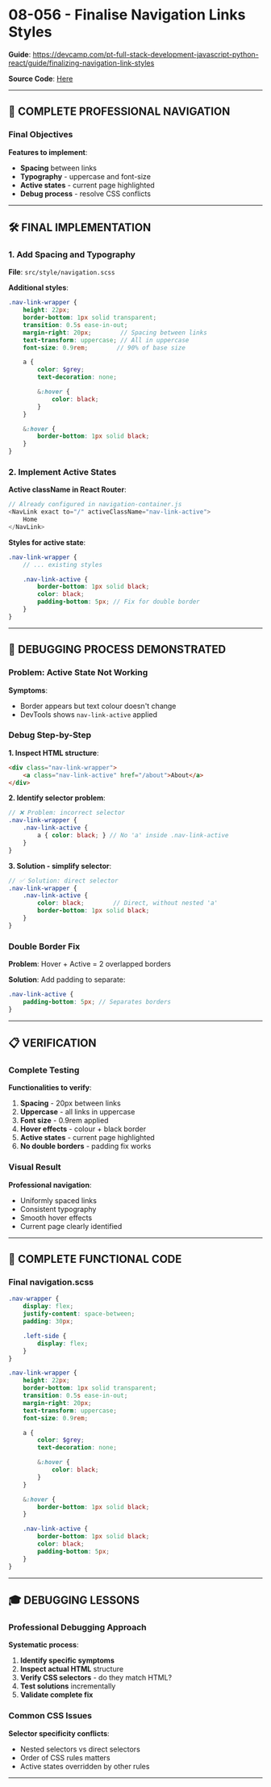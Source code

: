 # 08-056 - Finalise Navigation Links Styles

**Guide**: https://devcamp.com/pt-full-stack-development-javascript-python-react/guide/finalizing-navigation-link-styles

**Source Code**: [Here](https://github.com/jordanhudgens/jordan-hudgens-react-portfolio/tree/c83b5c2db0b51a27f92b015f079243ece1bdfedf)

---

## 🎯 COMPLETE PROFESSIONAL NAVIGATION

### Final Objectives

**Features to implement**:

- **Spacing** between links
- **Typography** - uppercase and font-size
- **Active states** - current page highlighted
- **Debug process** - resolve CSS conflicts

---

## 🛠️ FINAL IMPLEMENTATION

### 1. Add Spacing and Typography

**File**: `src/style/navigation.scss`

**Additional styles**:

```scss
.nav-link-wrapper {
    height: 22px;
    border-bottom: 1px solid transparent;
    transition: 0.5s ease-in-out;
    margin-right: 20px;        // Spacing between links
    text-transform: uppercase; // All in uppercase
    font-size: 0.9rem;        // 90% of base size

    a {
        color: $grey;
        text-decoration: none;

        &:hover {
            color: black;
        }
    }

    &:hover {
        border-bottom: 1px solid black;
    }
}
```

### 2. Implement Active States

**Active className in React Router**:

```javascript
// Already configured in navigation-container.js
<NavLink exact to="/" activeClassName="nav-link-active">
    Home
</NavLink>
```

**Styles for active state**:

```scss
.nav-link-wrapper {
    // ... existing styles

    .nav-link-active {
        border-bottom: 1px solid black;
        color: black;
        padding-bottom: 5px; // Fix for double border
    }
}
```

---

## 🐛 DEBUGGING PROCESS DEMONSTRATED

### Problem: Active State Not Working

**Symptoms**:

- Border appears but text colour doesn't change
- DevTools shows `nav-link-active` applied

### Debug Step-by-Step

**1. Inspect HTML structure**:

```html
<div class="nav-link-wrapper">
    <a class="nav-link-active" href="/about">About</a>
</div>
```

**2. Identify selector problem**:

```scss
// ❌ Problem: incorrect selector
.nav-link-wrapper {
    .nav-link-active {
        a { color: black; } // No 'a' inside .nav-link-active
    }
}
```

**3. Solution - simplify selector**:

```scss
// ✅ Solution: direct selector
.nav-link-wrapper {
    .nav-link-active {
        color: black;        // Direct, without nested 'a'
        border-bottom: 1px solid black;
    }
}
```

### Double Border Fix

**Problem**: Hover + Active = 2 overlapped borders

**Solution**: Add padding to separate:

```scss
.nav-link-active {
    padding-bottom: 5px; // Separates borders
}
```

---

## 📋 VERIFICATION

### Complete Testing

**Functionalities to verify**:

1. **Spacing** - 20px between links
2. **Uppercase** - all links in uppercase  
3. **Font size** - 0.9rem applied
4. **Hover effects** - colour + black border
5. **Active states** - current page highlighted
6. **No double borders** - padding fix works

### Visual Result

**Professional navigation**:

- Uniformly spaced links
- Consistent typography  
- Smooth hover effects
- Current page clearly identified

---

## 🔧 COMPLETE FUNCTIONAL CODE

### Final navigation.scss

```scss
.nav-wrapper {
    display: flex;
    justify-content: space-between;
    padding: 30px;

    .left-side {
        display: flex;
    }
}

.nav-link-wrapper {
    height: 22px;
    border-bottom: 1px solid transparent;
    transition: 0.5s ease-in-out;
    margin-right: 20px;
    text-transform: uppercase;
    font-size: 0.9rem;

    a {
        color: $grey;
        text-decoration: none;

        &:hover {
            color: black;
        }
    }

    &:hover {
        border-bottom: 1px solid black;
    }

    .nav-link-active {
        border-bottom: 1px solid black;
        color: black;
        padding-bottom: 5px;
    }
}
```

---

## 🎓 DEBUGGING LESSONS

### Professional Debugging Approach

**Systematic process**:

1. **Identify specific symptoms**
2. **Inspect actual HTML** structure
3. **Verify CSS selectors** - do they match HTML?
4. **Test solutions** incrementally
5. **Validate complete fix**

### Common CSS Issues

**Selector specificity conflicts**:

- Nested selectors vs direct selectors
- Order of CSS rules matters
- Active states overridden by other rules

---
